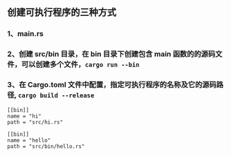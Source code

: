 ## 创建可执行程序的三种方式

### 1、main.rs

### 2、创建 src/bin 目录，在 bin 目录下创建包含 main 函数的的源码文件，可以创建多个文件，`cargo run --bin`

### 3、在 Cargo.toml 文件中配置，指定可执行程序的名称及它的源码路径, `cargo build --release`

```
[[bin]]
name = "hi"
path = "src/hi.rs"

[[bin]]
name = "hello"
path = "src/bin/hello.rs"
```
